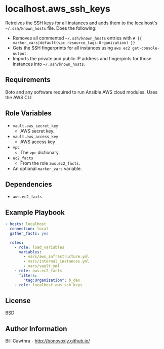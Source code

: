 localhost.aws_ssh_keys
=========

Retreives the SSH keys for all instances and adds them to the localhost's `~/.ssh/known_hosts` file.  Does the following:
- Removes all commented `~/.ssh/known_hosts` entries with `# {{ marker_vars|default(vpc.resource_tags.Organization) }}`
- Gets the SSH fingerprints for all instances using `aws ec2 get-console-output`.
- Imports the private and public IP address and fingerpints for those instances into `~/.ssh/known_hosts`.

Requirements
------------

Boto and any software required to run Ansible AWS cloud modules. Uses the AWS CLI.

Role Variables
--------------

- `vault.aws_secret_key`
  - AWS secret key.
- `vault.aws_access_key`
  - AWS access key
- `vpc`
  - The `vpc` dictionary.
- `ec2_facts`
  - From the role `aws.ec2_facts`.
- An optional `marker_vars` variable.

Dependencies
------------

- `aws.ec2_facts`

Example Playbook
----------------

```yaml
- hosts: localhost
  connection: local
  gather_facts: yes

  roles:
    - role: load_variables
      variables:
        - vars/aws_infrastructure.yml
        - vars/internal_instances.yml
        - vars/vault.yml
    - role: aws.ec2_facts
      filters:
        "tag:Organization": b_dev
    - role: localhost.aws_ssh_keys
```

License
-------

BSD

Author Information
------------------

Bill Cawthra - http://bonovoxly.github.io/
